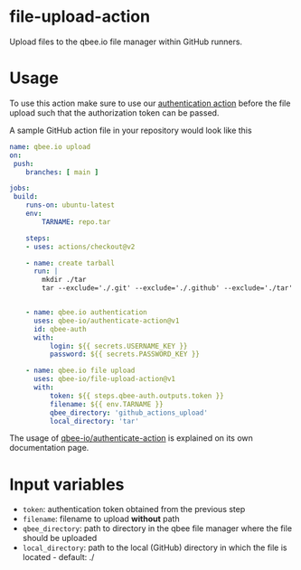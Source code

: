 # file-upload-action
Upload files to the qbee.io file manager within GitHub runners.

# Usage
To use this action make sure to use our [authentication action](https://github.com/qbee-io/authenticate-action) before the file upload such that the authorization token can be passed.

A sample GitHub action file in your repository would look like this

```yaml
name: qbee.io upload
on:
 push:
    branches: [ main ]

jobs:
 build:
    runs-on: ubuntu-latest
    env:
        TARNAME: repo.tar

    steps:
    - uses: actions/checkout@v2

    - name: create tarball
      run: |
        mkdir ./tar
        tar --exclude='./.git' --exclude='./.github' --exclude='./tar' -czvf ./tar/$TARNAME .


    - name: qbee.io authentication
      uses: qbee-io/authenticate-action@v1
      id: qbee-auth
      with:
          login: ${{ secrets.USERNAME_KEY }}
          password: ${{ secrets.PASSWORD_KEY }}

    - name: qbee.io file upload
      uses: qbee-io/file-upload-action@v1
      with:
          token: ${{ steps.qbee-auth.outputs.token }}
          filename: ${{ env.TARNAME }}
          qbee_directory: 'github_actions_upload'
          local_directory: 'tar'
```

The usage of [qbee-io/authenticate-action](https://github.com/qbee-io/authenticate-action) is explained on its own documentation page.

# Input variables

* `token`: authentication token obtained from the previous step
* `filename`: filename to upload **without** path
* `qbee_directory`: path to directory in the qbee file manager where the file should be uploaded
* `local_directory`: path to the local (GitHub) directory in which the file is located - default: ./